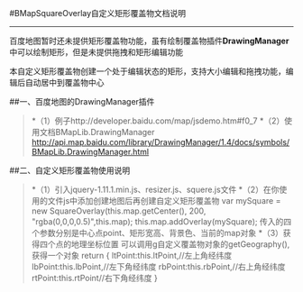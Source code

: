 #BMapSquareOverlay自定义矩形覆盖物文档说明

------

百度地图暂时还未提供矩形覆盖物功能，虽有绘制覆盖物插件**DrawingManager**中可以绘制矩形，但是未提供拖拽和矩形编辑功能

本自定义矩形覆盖物创建一个处于编辑状态的矩形，支持大小编辑和拖拽功能，编辑后自动居中到覆盖物中心

##一、百度地图的DrawingManager插件
>*（1）例子http://developer.baidu.com/map/jsdemo.htm#f0_7
>*（2）使用文档BMapLib.DrawingManager
http://api.map.baidu.com/library/DrawingManager/1.4/docs/symbols/BMapLib.DrawingManager.html

##二、自定义矩形覆盖物使用说明
>*（1）引入jquery-1.11.1.min.js、resizer.js、squere.js文件
>*（2）在你使用的文件js中添加创建地图后再创建自定义矩形覆盖物
    var mySquare = new SquareOverlay(this.map.getCenter(), 200, "rgba(0,0,0,0.5)",this.map);
    this.map.addOverlay(mySquare);
    传入的四个参数分别是中心点point、矩形宽高、背景色、当前的map对象
>*（3）获得四个点的地理坐标位置
可以调用g自定义覆盖物对象的getGeography(),获得一个对象
return {
        ltPoint:this.ltPoint,//左上角经纬度
        lbPoint:this.lbPoint,//左下角经纬度
        rbPoint:this.rbPoint,//右上角经纬度
        rtPoint:this.rtPoint//右下角经纬度
    }